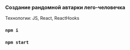### Создание рандомной автарки лего-человечка

Технологии: JS, React, ReactHooks

### `npm i`

### `npm start`

